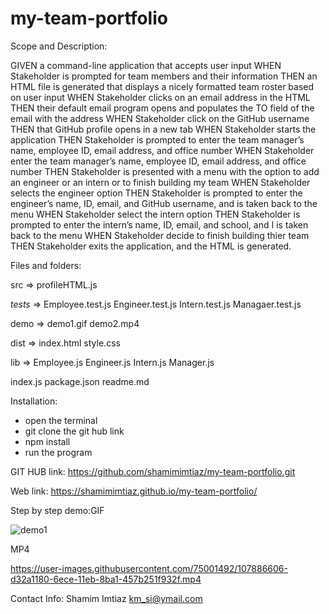# my-team-portfolio

Scope and Description:

GIVEN a command-line application that accepts user input
WHEN Stakeholder is prompted for team members and their information
THEN an HTML file is generated that displays a nicely formatted team roster based on user input
WHEN Stakeholder clicks on an email address in the HTML
THEN their default email program opens and populates the TO field of the email with the address
WHEN Stakeholder click on the GitHub username
THEN that GitHub profile opens in a new tab
WHEN Stakeholder starts the application
THEN Stakeholder is prompted to enter the team manager’s name, employee ID, email address, and office number
WHEN Stakeholder enter the team manager’s name, employee ID, email address, and office number
THEN Stakeholder is presented with a menu with the option to add an engineer or an intern or to finish building my team
WHEN Stakeholder selects the engineer option
THEN Stakeholder is prompted to enter the engineer’s name, ID, email, and GitHub username, and is taken back to the menu
WHEN Stakeholder select the intern option
THEN Stakeholder is prompted to enter the intern’s name, ID, email, and school, and I is taken back to the menu
WHEN Stakeholder decide to finish building thier team
THEN Stakeholder exits the application, and the HTML is generated. 

Files and folders: 

src => profileHTML.js

_tests_ =>
Employee.test.js
Engineer.test.js
Intern.test.js
Managaer.test.js

demo =>
demo1.gif
demo2.mp4

dist =>
index.html
style.css

lib =>
Employee.js
Engineer.js
Intern.js
Manager.js

index.js
package.json
readme.md

Installation:
- open the terminal
- git clone the git hub link
- npm install
- run the program

GIT HUB link:
https://github.com/shamimimtiaz/my-team-portfolio.git

Web link:
https://shamimimtiaz.github.io/my-team-portfolio/


Step by step demo:GIF

![demo1](https://user-images.githubusercontent.com/75001492/107886547-77f81f00-6ece-11eb-8bb7-a50699422b87.gif)

MP4


https://user-images.githubusercontent.com/75001492/107886606-d32a1180-6ece-11eb-8ba1-457b251f932f.mp4

Contact Info: 
Shamim Imtiaz
km_si@ymail.com